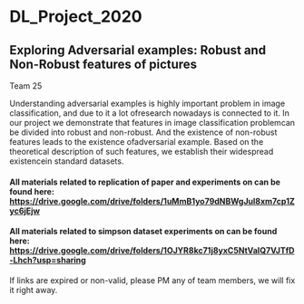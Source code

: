 # DL_Project_2020
## Exploring Adversarial examples: Robust and Non-Robust features of pictures 

Team 25

Understanding adversarial examples is highly important problem in image classification, and due to it a lot ofresearch nowadays is connected to it. In our project we demonstrate that features in image classification problemcan be divided into robust and non-robust.  And the existence of non-robust features leads to the existence ofadversarial example. Based on the theoretical description of such features, we establish their widespread existencein standard datasets.

#### All materials related to replication of paper and experiments on can be found here: https://drive.google.com/drive/folders/1uMmB1yo79dNBWgJul8xm7cp1Zyc6jEjw

#### All materials related to simpson dataset experiments on can be found here: https://drive.google.com/drive/folders/1OJYR8kc71j8yxC5NtValQ7VJTfD-Lhch?usp=sharing

If links are expired or non-valid, please PM any of team members, we will fix it right away.

